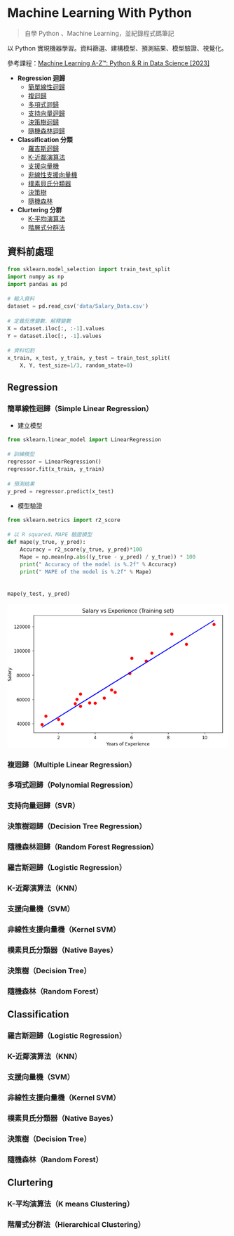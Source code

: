 # Machine Learning With Python

> 自學 Python 、Machine Learning，並紀錄程式碼筆記

以 Python 實現機器學習。資料篩選、建構模型、預測結果、模型驗證、視覺化。

參考課程：[Machine Learning A-Z™: Python & R in Data Science [2023]](https://www.udemy.com/course/machinelearning/)

- **Regression 迴歸**
  - [簡單線性迴歸](#簡單線性迴歸Simple-Linear-Regression)
  - [複迴歸](#複迴歸Multiple-Linear-Regression)
  - [多項式迴歸](#多項式迴歸Polynomial-Regression)
  - [支持向量迴歸](#支持向量迴歸SVR)
  - [決策樹迴歸](#決策樹迴歸Decision-Tree-Regression)
  - [隨機森林迴歸](#隨機森林迴歸Random-Forest-Regression)
- **Classification 分類**
  - [羅吉斯迴歸](#羅吉斯迴歸Logistic-Regression)
  - [K-近鄰演算法](#K-近鄰演算法KNN)
  - [支援向量機](#支援向量機SVM)
  - [非線性支援向量機](#非線性支援向量機Kernel-SVM)
  - [樸素貝氏分類器](#樸素貝氏分類器Native-Bayes)
  - [決策樹](#決策樹Decision-Tree)
  - [隨機森林](#隨機森林Random-Forest)
- **Clurtering 分群**
  - [K-平均演算法](#K-平均演算法K-means-Clustering)
  - [階層式分群法](#階層式分群法Hierarchical-Clustering)

## 資料前處理

```python
from sklearn.model_selection import train_test_split
import numpy as np
import pandas as pd

# 輸入資料
dataset = pd.read_csv('data/Salary_Data.csv')

# 定義反應變數、解釋變數
X = dataset.iloc[:, :-1].values
Y = dataset.iloc[:, -1].values

# 資料切割
x_train, x_test, y_train, y_test = train_test_split(
    X, Y, test_size=1/3, random_state=0)
```

## Regression

### 簡單線性迴歸（Simple Linear Regression）

- 建立模型

```python
from sklearn.linear_model import LinearRegression

# 訓練模型
regressor = LinearRegression()
regressor.fit(x_train, y_train)

# 預測結果
y_pred = regressor.predict(x_test)
```

- 模型驗證

```python
from sklearn.metrics import r2_score

# 以 R squared、MAPE 驗證模型
def mape(y_true, y_pred):
    Accuracy = r2_score(y_true, y_pred)*100
    Mape = np.mean(np.abs((y_true - y_pred) / y_true)) * 100
    print(" Accuracy of the model is %.2f" % Accuracy)
    print(" MAPE of the model is %.2f" % Mape)


mape(y_test, y_pred)

```

![image](./01_Regression/image/simple%20linear%20regression%20traing%20set.png)

### 複迴歸（Multiple Linear Regression）

### 多項式迴歸（Polynomial Regression）

### 支持向量迴歸（SVR）

### 決策樹迴歸（Decision Tree Regression）

### 隨機森林迴歸（Random Forest Regression）

### 羅吉斯迴歸（Logistic Regression）

### K-近鄰演算法（KNN）

### 支援向量機（SVM）

### 非線性支援向量機（Kernel SVM）

### 樸素貝氏分類器（Native Bayes）

### 決策樹（Decision Tree）

### 隨機森林（Random Forest）

## Classification

### 羅吉斯迴歸（Logistic Regression）

### K-近鄰演算法（KNN）

### 支援向量機（SVM）

### 非線性支援向量機（Kernel SVM）

### 樸素貝氏分類器（Native Bayes）

### 決策樹（Decision Tree）

### 隨機森林（Random Forest）

## Clurtering

### K-平均演算法（K means Clustering）

### 階層式分群法（Hierarchical Clustering）
